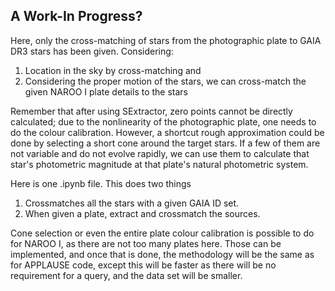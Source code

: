 ## A Work-In Progress?

Here, only the cross-matching of stars from the photographic plate to GAIA DR3 stars has been given. Considering:
1. Location in the sky by cross-matching and
2. Considering the proper motion of the stars,
 we can cross-match the given NAROO I plate details to the stars

Remember that after using SExtractor, zero points cannot be directly calculated; due to the nonlinearity of the photographic plate, one needs to do the colour calibration. However, a shortcut rough approximation could be done by selecting a short cone around the target stars. If a few of them are not variable and do not evolve rapidly, we can use them to calculate that star's photometric magnitude at that plate's natural photometric system.

 Here is one .ipynb file. This does two things
 1. Crossmatches all the stars with a given GAIA ID set.
 2. When given a plate, extract and crossmatch the sources.

Cone selection or even the entire plate colour calibration is possible to do for NAROO I, as there are not too many plates here. Those can be implemented, and once that is done, the methodology will be the same as for APPLAUSE code, except this will be faster as there will be no requirement for a query, and the data set will be smaller.
